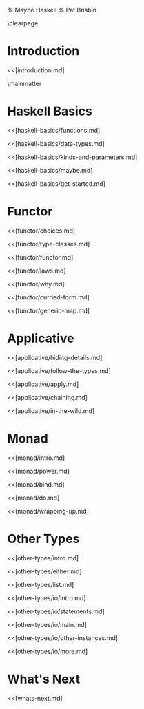 % Maybe Haskell
% Pat Brisbin

\clearpage

# Introduction

<<[introduction.md]

\mainmatter

# Haskell Basics

<<[haskell-basics/functions.md]

<<[haskell-basics/data-types.md]

<<[haskell-basics/kinds-and-parameters.md]

<<[haskell-basics/maybe.md]

<<[haskell-basics/get-started.md]

# Functor

<<[functor/choices.md]

<<[functor/type-classes.md]

<<[functor/functor.md]

<<[functor/laws.md]

<<[functor/why.md]

<<[functor/curried-form.md]

<<[functor/generic-map.md]

# Applicative

<<[applicative/hiding-details.md]

<<[applicative/follow-the-types.md]

<<[applicative/apply.md]

<<[applicative/chaining.md]

<<[applicative/in-the-wild.md]

# Monad

<<[monad/intro.md]

<<[monad/power.md]

<<[monad/bind.md]

<<[monad/do.md]

<<[monad/wrapping-up.md]

# Other Types

<<[other-types/intro.md]

<<[other-types/either.md]

<<[other-types/list.md]

<<[other-types/io/intro.md]

<<[other-types/io/statements.md]

<<[other-types/io/main.md]

<<[other-types/io/other-instances.md]

<<[other-types/io/more.md]

# What's Next

<<[whats-next.md]
